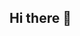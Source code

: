 ## Hi there 👋

<!--
**SakshiVerma-19/SakshiVerma-19** is a ✨ _special_ ✨ repository because its `README.md` (this file) appears on your GitHub profile.

Here are some ideas to get you started:

- 🔭 I’m currently working on my new skills
- 🌱 I’m currently learning Web development
- 👯 I’m looking to collaborate on ...
- 🤔 I’m looking for help with ...
- 💬 Ask me about ...
- 📫 How to reach me: Linked In : https://www.linkedin.com/in/sakshi-verma-61b1b3290/
                      Instagram: https://www.instagram.com/sakshiii.vermaaa/
                      X: https://x.com/sakshii_vermaa
- 😄 Pronouns: She/Her
- ⚡ Fun fact: I'm the person who can make any situation sparkle-because even my bad puns shine brightly.
-->

